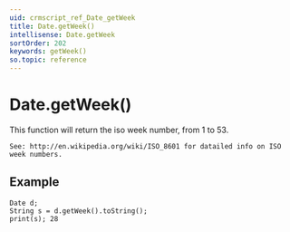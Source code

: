 ```yaml
---
uid: crmscript_ref_Date_getWeek
title: Date.getWeek()
intellisense: Date.getWeek
sortOrder: 202
keywords: getWeek()
so.topic: reference
---
```


# Date.getWeek()

This function will return the iso week number, from 1 to 53.

    See: http://en.wikipedia.org/wiki/ISO_8601 for datailed info on ISO week numbers.

## Example
    
    Date d;
    String s = d.getWeek().toString();
    print(s); 28
